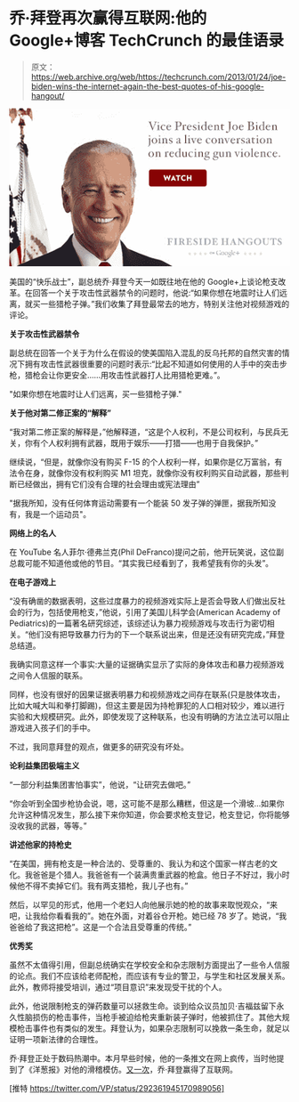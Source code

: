 # 乔·拜登再次赢得互联网:他的 Google+博客 TechCrunch 的最佳语录

> 原文：<https://web.archive.org/web/https://techcrunch.com/2013/01/24/joe-biden-wins-the-internet-again-the-best-quotes-of-his-google-hangout/>

![vp_coming_live_email1](img/1be35603cc0c63495f7ded0366ed730c.png)

美国的“快乐战士”，副总统乔·拜登今天一如既往地在他的 Google+上谈论枪支改革。在回答一个关于攻击性武器禁令的问题时，他说:“如果你想在地震时让人们远离，就买一些猎枪子弹。”我们收集了拜登最常去的地方，特别关注他对视频游戏的评论。

**关于攻击性武器禁令**

副总统在回答一个关于为什么在假设的使美国陷入混乱的反乌托邦的自然灾害的情况下拥有攻击性武器很重要的问题时表示:“比起不知道如何使用的人手中的突击步枪，猎枪会让你更安全……用攻击性武器打人比用猎枪更难。”。

"如果你想在地震时让人们远离，买一些猎枪子弹."

**关于他对第二修正案的“解释”**

“我对第二修正案的解释是，”他解释道，“这是个人权利，不是公司权利，与民兵无关，你有个人权利拥有武器，既用于娱乐——打猎——也用于自我保护。”

继续说，“但是，就像你没有购买 F-15 的个人权利一样，如果你是亿万富翁，有法令在身，就像你没有权利购买 M1 坦克，就像你没有权利购买自动武器，那些判断已经做出，拥有它们没有合理的社会理由或宪法理由”

"据我所知，没有任何体育运动需要有一个能装 50 发子弹的弹匣，据我所知没有，我是一个运动员"。

**网络上的名人**

在 YouTube 名人菲尔·德弗兰克(Phil DeFranco)提问之前，他开玩笑说，这位副总裁可能不知道他或他的节目。“其实我已经看到了，我希望我有你的头发”。

**在电子游戏上**

“没有确凿的数据表明，这些过度暴力的视频游戏实际上是否会导致人们做出反社会的行为，包括使用枪支，”他说，引用了美国儿科学会(American Academy of Pediatrics)的一篇著名研究综述，该综述认为暴力视频游戏与攻击行为密切相关。“他们没有把导致暴力行为的下一个联系说出来，但是还没有研究完成，”拜登总结道。

我确实同意这样一个事实:大量的证据确实显示了实际的身体攻击和暴力视频游戏之间令人信服的联系。

同样，也没有很好的因果证据表明暴力和视频游戏之间存在联系(只是肢体攻击，比如大喊大叫和拳打脚踢)，但这主要是因为持枪罪犯的人口相对较少，难以进行实验和大规模研究。此外，即使发现了这种联系，也没有明确的方法立法可以阻止游戏进入孩子们的手中。

不过，我同意拜登的观点，做更多的研究没有坏处。

**论利益集团极端主义**

“一部分利益集团害怕事实”，他说，“让研究去做吧。”

“你会听到全国步枪协会说，嗯，这可能不是那么糟糕，但这是一个滑坡…如果你允许这种情况发生，那么接下来你知道，你会要求枪支登记，枪支登记，你将能够没收我的武器，等等。”

**讲述他家的持枪史**

“在美国，拥有枪支是一种合法的、受尊重的、我认为和这个国家一样古老的文化。我爸爸是个猎人。我爸爸有一个装满贵重武器的枪盒。他日子不好过，我小时候他不得不卖掉它们。我有两支猎枪，我儿子也有。”

然后，以罕见的形式，他用一个老妇人向他展示她的枪的故事来取悦观众，“来吧，让我给你看看我的”。她在外面，对着谷仓开枪。她已经 78 岁了。她说，“我爸爸给了我这把枪”。这是一个合法且受尊重的传统。”

**优秀奖**

虽然不太值得引用，但副总统确实在学校安全和杂志限制方面提出了一些令人信服的论点。我们不应该给老师配枪，而应该有专业的警卫，与学生和社区发展关系。此外，教师将接受培训，通过“项目意识”来发现受干扰的个人。

此外，他说限制枪支的弹药数量可以拯救生命。谈到给众议员加贝·吉福兹留下永久性脑损伤的枪击事件，当枪手被迫给枪夹重新装子弹时，他被抓住了。其他大规模枪击事件也有类似的发生。拜登认为，如果杂志限制可以挽救一条生命，就足以证明一项新法律的合理性。

乔·拜登正处于数码热潮中。本月早些时候，他的一条推文在网上疯传，当时他提到了《洋葱报》对他的滑稽模仿。[又一次](https://web.archive.org/web/20221005184909/http://mashable.com/2013/01/18/joe-biden-onion-ama/)，乔·拜登赢得了互联网。

[推特 https://twitter.com/VP/status/292361945170989056]